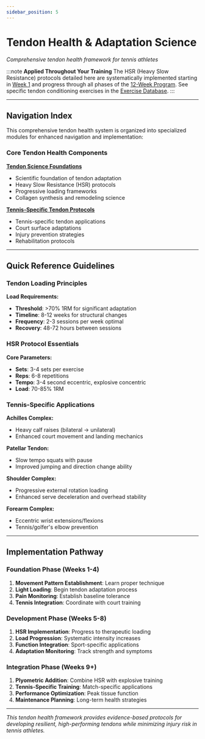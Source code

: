 ```yaml
---
sidebar_position: 5
---
```


# Tendon Health & Adaptation Science

_Comprehensive tendon health framework for tennis athletes_

:::note **Applied Throughout Your Training**
The HSR (Heavy Slow Resistance) protocols detailed here are systematically implemented starting in [Week 1](/workouts/week-1-plan) and progress through all phases of the [12-Week Program](/workouts/overview). See specific tendon conditioning exercises in the [Exercise Database](/exercises/exercise-database).
:::

---

## Navigation Index

This comprehensive tendon health system is organized into specialized modules for enhanced navigation and implementation:

### Core Tendon Health Components

**[Tendon Science Foundations](./tendon-science-foundations)**

- Scientific foundation of tendon adaptation
- Heavy Slow Resistance (HSR) protocols
- Progressive loading frameworks
- Collagen synthesis and remodeling science

**[Tennis-Specific Tendon Protocols](./tennis-specific-tendon-protocols)**

- Tennis-specific tendon applications
- Court surface adaptations
- Injury prevention strategies
- Rehabilitation protocols

---

## Quick Reference Guidelines

### Tendon Loading Principles

**Load Requirements:**

- **Threshold**: >70% 1RM for significant adaptation
- **Timeline**: 8-12 weeks for structural changes
- **Frequency**: 2-3 sessions per week optimal
- **Recovery**: 48-72 hours between sessions

### HSR Protocol Essentials

**Core Parameters:**

- **Sets**: 3-4 sets per exercise
- **Reps**: 6-8 repetitions
- **Tempo**: 3-4 second eccentric, explosive concentric
- **Load**: 70-85% 1RM

### Tennis-Specific Applications

**Achilles Complex:**

- Heavy calf raises (bilateral → unilateral)
- Enhanced court movement and landing mechanics

**Patellar Tendon:**

- Slow tempo squats with pause
- Improved jumping and direction change ability

**Shoulder Complex:**

- Progressive external rotation loading
- Enhanced serve deceleration and overhead stability

**Forearm Complex:**

- Eccentric wrist extensions/flexions
- Tennis/golfer's elbow prevention

---

## Implementation Pathway

### Foundation Phase (Weeks 1-4)

1. **Movement Pattern Establishment**: Learn proper technique
2. **Light Loading**: Begin tendon adaptation process
3. **Pain Monitoring**: Establish baseline tolerance
4. **Tennis Integration**: Coordinate with court training

### Development Phase (Weeks 5-8)

1. **HSR Implementation**: Progress to therapeutic loading
2. **Load Progression**: Systematic intensity increases
3. **Function Integration**: Sport-specific applications
4. **Adaptation Monitoring**: Track strength and symptoms

### Integration Phase (Weeks 9+)

1. **Plyometric Addition**: Combine HSR with explosive training
2. **Tennis-Specific Training**: Match-specific applications
3. **Performance Optimization**: Peak tissue function
4. **Maintenance Planning**: Long-term health strategies

---

_This tendon health framework provides evidence-based protocols for developing resilient, high-performing tendons while minimizing injury risk in tennis athletes._
